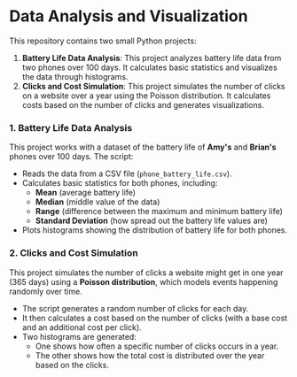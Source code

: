 # Data Analysis and Visualization

This repository contains two small Python projects:
1. **Battery Life Data Analysis**: This project analyzes battery life data from two phones over 100 days. It calculates basic statistics and visualizes the data through histograms.
2. **Clicks and Cost Simulation**: This project simulates the number of clicks on a website over a year using the Poisson distribution. It calculates costs based on the number of clicks and generates visualizations.

### 1. Battery Life Data Analysis
This project works with a dataset of the battery life of **Amy's** and **Brian's** phones over 100 days. The script:
- Reads the data from a CSV file (`phone_battery_life.csv`).
- Calculates basic statistics for both phones, including:
  - **Mean** (average battery life)
  - **Median** (middle value of the data)
  - **Range** (difference between the maximum and minimum battery life)
  - **Standard Deviation** (how spread out the battery life values are)
- Plots histograms showing the distribution of battery life for both phones.

### 2. Clicks and Cost Simulation
This project simulates the number of clicks a website might get in one year (365 days) using a **Poisson distribution**, which models events happening randomly over time.
- The script generates a random number of clicks for each day.
- It then calculates a cost based on the number of clicks (with a base cost and an additional cost per click).
- Two histograms are generated:
  - One shows how often a specific number of clicks occurs in a year.
  - The other shows how the total cost is distributed over the year based on the clicks.
